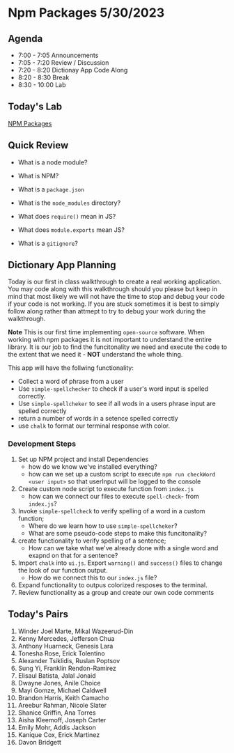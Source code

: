 # Npm Packages 5/30/2023

## Agenda
* 7:00 - 7:05 Announcements 
* 7:05 - 7:20 Review / Discussion 
* 7:20 - 8:20 Dictionay App Code Along 
* 8:20 - 8:30 Break
* 8:30 - 10:00 Lab


## Today's Lab
[NPM Packages](https://github.com/10-2-pursuit/lab-npm-packages)

## Quick Review

- What is a node module? 

- What is NPM?

- What is a `package.json`

- What is the `node_modules` directory?

- What does `require()` mean in JS?

- What does `module.exports` mean JS?

- What is a `gitignore`?


## Dictionary App Planning
Today is our first in class walkthrough to create a real working application.  You may code along with this walkthrough should you please but keep in mind that most likely we will not have the time to stop and debug your code if your code is not working.  If you are stuck sometimes it is best to simply follow along rather than attmept to try to debug your work during the walkthrough.  

**Note** This is our first time implementing `open-source` software.  When working with npm packages it is not important to understand the entire library.  It is our job to find the funcitonality we need and execute the code to the extent that we need it - **NOT** understand the whole thing.

This app will have the follwing functionality:
- Collect a word of phrase from a  user
- Use `simple-spellchecker` to check if a user's word input is spelled correctly.
- Use `simple-spellcheker` to see if all wods in a users phrase input are spelled correctly
- return a number of words in a setence spelled correctly
- use `chalk` to format our terminal response with color.

### Development Steps
1.  Set up NPM project and install Dependencies
    - how do we know we've installed everything?
    - how can we set up a custom script to execute `npm run checkWord  <user input>` so that userInput will be logged to the console 
2.  Create custom node script to execute function from `index.js`
    - how can we connect our files to execute `spell-check`- from `index.js`?
3.  Invoke `simple-spellcheck` to verify spelling of a word in a custom function;
    - Where do we learn how to use `simple-spellcheker`?
    - What are some pseudo-code steps to make this funcitonality?
4.  create functionality to verify spelling of a sentence;
    - How can we take what we've already done with a single word and exapnd on that for a sentence?
5. Import `chalk` into `ui.js`.  Export `warning()` and `success()` files to change the look of our function output.
    - How do we connect this to our `index.js` file?
6. Expand functionality to outpus colorized resposes to the terminal.
7.  Review functionality as a group and create our own code comments


## Today's Pairs 
1. Winder Joel Marte, Mikal Wazeerud-Din
2. Kenny Mercedes, Jefferson Chua
3. Anthony Huarneck, Genesis Lara
4. Tonesha Rose, Erick Tolentino
5. Alexander Tsiklidis, Ruslan Poptsov
6. Sung Yi, Franklin Rendon-Ramirez
7. Elisaul Batista, Jalal Jonaid
8. Dwayne Jones, Anile Choice
9. Mayi Gomze, Michael Caldwell
10. Brandon Harris, Keith Camacho
11. Areebur Rahman, Nicole Slater
12. Shanice Griffin, Ana Torres
13. Aisha Kleemoff, Joseph Carter
14. Emily Mohr, Addis Jackson
15. Kanique Cox, Erick Martinez
16. Davon Bridgett

